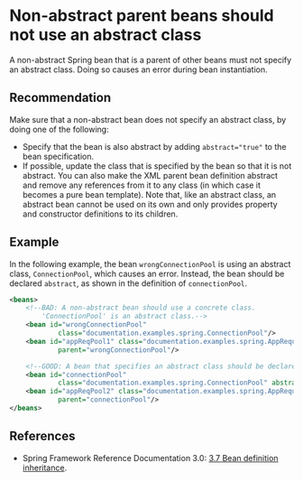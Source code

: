 # Non-abstract parent beans should not use an abstract class
A non-abstract Spring bean that is a parent of other beans must not specify an abstract class. Doing so causes an error during bean instantiation.


## Recommendation
Make sure that a non-abstract bean does not specify an abstract class, by doing one of the following:

* Specify that the bean is also abstract by adding `abstract="true"` to the bean specification.
* If possible, update the class that is specified by the bean so that it is not abstract.
You can also make the XML parent bean definition abstract and remove any references from it to any class (in which case it becomes a pure bean template). Note that, like an abstract class, an abstract bean cannot be used on its own and only provides property and constructor definitions to its children.


## Example
In the following example, the bean `wrongConnectionPool` is using an abstract class, `ConnectionPool`, which causes an error. Instead, the bean should be declared `abstract`, as shown in the definition of `connectionPool`.


```xml
<beans>
    <!--BAD: A non-abstract bean should use a concrete class.
        'ConnectionPool' is an abstract class.-->
    <bean id="wrongConnectionPool" 
            class="documentation.examples.spring.ConnectionPool"/>
    <bean id="appReqPool1" class="documentation.examples.spring.AppRequestConnectionPool" 
            parent="wrongConnectionPool"/>

    <!--GOOD: A bean that specifies an abstract class should be declared 'abstract'.-->
    <bean id="connectionPool" 
            class="documentation.examples.spring.ConnectionPool" abstract="true"/>
    <bean id="appReqPool2" class="documentation.examples.spring.AppRequestConnectionPool" 
            parent="connectionPool"/>
</beans>
```

## References
* Spring Framework Reference Documentation 3.0: [3.7 Bean definition inheritance](http://static.springsource.org/spring/docs/3.0.x/spring-framework-reference/html/beans.html#beans-child-bean-definitions).
